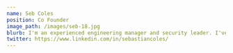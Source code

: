 ```yaml
---
name: Seb Coles
position: Co Founder
image_path: /images/seb-18.jpg
blurb: I'm an experienced engineering manager and security leader. I've worked in Defence, Retail, Finance, Assurance and O&G where I specialize in DevSecOps transformation. I find people and cutlure fascinating, and I've delivered lasting results with the companies I've worked with. I'm on a mission to help teams achieve radical candor and elevate each others performance through great, frequent feedback.
twitter: https://www.linkedin.com/in/sebastiancoles/
---
```

